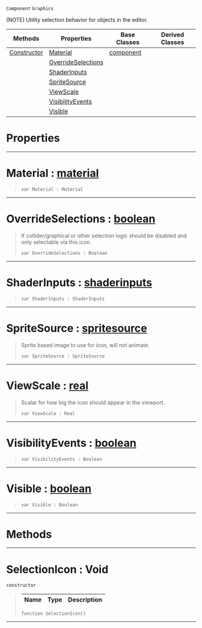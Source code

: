  `Component` `Graphics`



(NOTE) Utility selection behavior for objects in the editor.

|Methods|Properties|Base Classes|Derived Classes|
|---|---|---|---|
|[ Constructor](https://github.com/ZilchEngine/ZilchDocs/blob/master/code_reference/class_reference/selectionicon.markdown#selectionicon-void)|[ Material](https://github.com/ZilchEngine/ZilchDocs/blob/master/code_reference/class_reference/selectionicon.markdown#material-zero-engine-doc)|[component](https://github.com/ZilchEngine/ZilchDocs/blob/master/code_reference/class_reference/component.markdown)| |
| |[ OverrideSelections](https://github.com/ZilchEngine/ZilchDocs/blob/master/code_reference/class_reference/selectionicon.markdown#overrideselections-zero)| | |
| |[ ShaderInputs](https://github.com/ZilchEngine/ZilchDocs/blob/master/code_reference/class_reference/selectionicon.markdown#shaderinputs-zero-engine)| | |
| |[ SpriteSource](https://github.com/ZilchEngine/ZilchDocs/blob/master/code_reference/class_reference/selectionicon.markdown#spritesource-zero-engine)| | |
| |[ ViewScale](https://github.com/ZilchEngine/ZilchDocs/blob/master/code_reference/class_reference/selectionicon.markdown#viewscale-zero-engine-do)| | |
| |[ VisibilityEvents](https://github.com/ZilchEngine/ZilchDocs/blob/master/code_reference/class_reference/selectionicon.markdown#visibilityevents-zero-en)| | |
| |[ Visible](https://github.com/ZilchEngine/ZilchDocs/blob/master/code_reference/class_reference/selectionicon.markdown#visible-zero-engine-docu)| | |


 #  Properties


---  
 #  Material : [material](https://github.com/ZilchEngine/ZilchDocs/blob/master/code_reference/class_reference/material.markdown)

> 
> ``` lang=cpp, name=Nada
> var Material : Material


---  
 #  OverrideSelections : [boolean](https://github.com/ZilchEngine/ZilchDocs/blob/master/code_reference/nada_base_types/boolean.markdown)

> If collider/graphical or other selection logic should be disabled and only selectable via this icon.
> ``` lang=cpp, name=Nada
> var OverrideSelections : Boolean


---  
 #  ShaderInputs : [shaderinputs](https://github.com/ZilchEngine/ZilchDocs/blob/master/code_reference/class_reference/shaderinputs.markdown)

> 
> ``` lang=cpp, name=Nada
> var ShaderInputs : ShaderInputs


---  
 #  SpriteSource : [spritesource](https://github.com/ZilchEngine/ZilchDocs/blob/master/code_reference/class_reference/spritesource.markdown)

> Sprite based image to use for icon, will not animate.
> ``` lang=cpp, name=Nada
> var SpriteSource : SpriteSource


---  
 #  ViewScale : [real](https://github.com/ZilchEngine/ZilchDocs/blob/master/code_reference/nada_base_types/real.markdown)

> Scalar for how big the icon should appear in the viewport.
> ``` lang=cpp, name=Nada
> var ViewScale : Real


---  
 #  VisibilityEvents : [boolean](https://github.com/ZilchEngine/ZilchDocs/blob/master/code_reference/nada_base_types/boolean.markdown)

> 
> ``` lang=cpp, name=Nada
> var VisibilityEvents : Boolean


---  
 #  Visible : [boolean](https://github.com/ZilchEngine/ZilchDocs/blob/master/code_reference/nada_base_types/boolean.markdown)

> 
> ``` lang=cpp, name=Nada
> var Visible : Boolean


---  
 #  Methods


---  
 #  SelectionIcon : Void

 `constructor`

> 
> |Name|Type|Description|
> |---|---|---|
> ``` lang=cpp, name=Nada
> function SelectionIcon()
> ``` 


---  
 

 